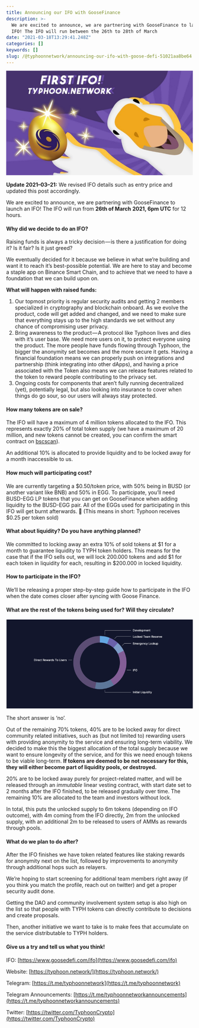 ```yaml
---
title: Announcing our IFO with GooseFinance
description: >-
  We are excited to announce, we are partnering with GooseFinance to launch an
  IFO! The IFO will run between the 26th to 28th of March
date: "2021-03-18T13:29:41.248Z"
categories: []
keywords: []
slug: /@typhoonnetwork/announcing-our-ifo-with-goose-defi-51021aa8be64
---
```


![](/img/1__m83kgbmCid3gRjiE6CC2vA.jpeg)

**Update 2021–03–21:** We revised IFO details such as entry price and updated this post accordingly.

We are excited to announce, we are partnering with GooseFinance to launch an IFO! The IFO will run from **26th of March** **2021, 6pm UTC** for 12 hours.

#### Why did we decide to do an IFO?

Raising funds is always a tricky decision — is there a justification for doing it? Is it fair? Is it just greed?

We eventually decided for it because we believe in what we’re building and want it to reach it’s best-possible potential. We are here to stay and become a staple app on Binance Smart Chain, and to achieve that we need to have a foundation that we can build upon on.

**What will happen with raised funds:**

1.  Our topmost priority is regular security audits and getting 2 members specialized in cryptography and blockchain onboard. As we evolve the product, code will get added and changed, and we need to make sure that everything stays up to the high standards we set without any chance of compromising user privacy.
2.  Bring awareness to the product — A protocol like Typhoon lives and dies with it’s user base. We need more users on it, to protect everyone using the product. The more people have funds flowing through Typhoon, the bigger the anonymity set becomes and the more secure it gets. Having a financial foundation means we can properly push on integrations and partnership (think integrating into other dApps), and having a price associated with the Token also means we can release features related to the token to reward people contributing to the privacy set.
3.  Ongoing costs for components that aren’t fully running decentralized (yet), potentially legal, but also looking into insurance to cover when things do go sour, so our users will always stay protected.

#### How many tokens are on sale?

The IFO will have a maximum of 4 million tokens allocated to the IFO. This represents exactly 20% of total token supply (we have a maximum of 20 million, and new tokens cannot be created, you can confirm the smart contract on [bscscan](https://bscscan.com/token/0x4090e535f2e251f5f88518998b18b54d26b3b07c)).

An additional 10% is allocated to provide liquidity and to be locked away for a month inaccessible to us.

#### How much will participating cost?

We are currently targeting a $0.50/token price, with 50% being in BUSD (or another variant like BNB) and 50% in EGG. To participate, you’ll need BUSD-EGG LP tokens that you can get on GooseFinance when adding liquidity to the BUSD-EGG pair. All of the EGGs used for participating in this IFO will get burnt afterwards. 🍳 (This means in short: Typhoon receives $0.25 per token sold)

#### What about liquidity? Do you have anything planned?

We committed to locking away an extra 10% of sold tokens at $1 for a month to guarantee liquidity to TYPH token holders. This means for the case that if the IFO sells out, we will lock 200.000 tokens and add $1 for each token in liquidity for each, resulting in $200.000 in locked liquidity.

#### How to participate in the IFO?

We’ll be releasing a proper step-by-step guide how to participate in the IFO when the date comes closer after syncing with Goose Finance.

#### What are the rest of the tokens being used for? Will they circulate?

![](/img/1__B3WhjLVe74qPhlYkYB__sqQ.png)

The short answer is ‘no’.

Out of the remaining 70% tokens, 40% are to be locked away for direct community related initiatives, such as (but not limited to) rewarding users with providing anonymity to the service and ensuring long-term viability. We decided to make this the biggest allocation of the total supply because we want to ensure longevity of the service, and for this we need enough tokens to be viable long-term. **If tokens are deemed to be not necessary for this, they will either become part of liquidity pools, or destroyed.**

20% are to be locked away purely for project-related matter, and will be released through an _immutable_ linear vesting contract, with start date set to 2 months after the IFO finished, to be released gradually over time. The remaining 10% are allocated to the team and investors without lock.

In total, this puts the unlocked supply to 6m tokens (depending on IFO outcome), with 4m coming from the IFO directly, 2m from the unlocked supply, with an additional 2m to be released to users of AMMs as rewards through pools.

#### What do we plan to do after?

After the IFO finishes we have token related features like staking rewards for anonymity next on the list, followed by improvements to anonymity through additional hops such as relayers.

We’re hoping to start screening for additional team members right away (if you think you match the profile, reach out on twitter) and get a proper security audit done.

Getting the DAO and community involvement system setup is also high on the list so that people with TYPH tokens can directly contribute to decisions and create proposals.

Then, another initiative we want to take is to make fees that accumulate on the service distributable to TYPH holders.

#### Give us a try and tell us what you think!

IFO: [https://www.goosedefi.com/ifo](https://www.goosedefi.com/ifo)

Website: [https://typhoon.network/](https://typhoon.network/)

Telegram: [https://t.me/typhoonnetwork](https://t.me/typhoonnetwork)

Telegram Announcements: [https://t.me/typhoonnetworkannouncements](https://t.me/typhoonnetworkannouncements)

Twitter: [https://twitter.com/TyphoonCrypto](https://twitter.com/TyphoonCrypto)

